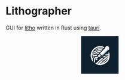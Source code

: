 # Lithographer

GUI for [litho](https://github.com/girish946/litho) written in Rust using [tauri](https://tauri.studio/).


<p align="center">
<img src="src/assets/logo.png"></img>
</p>
